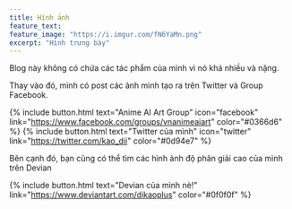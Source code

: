 ```yaml
---
title: Hình ảnh
feature_text:
feature_image: "https://i.imgur.com/fN6YaMn.png"
excerpt: "Hình trưng bày"
---
```


Blog này không có chứa các tác phẩm của mình vì nó khá nhiều và nặng.

Thay vào đó, mình có post các ảnh mình tạo ra trên Twitter và Group Facebook.

{% include button.html text="Anime AI Art Group" icon="facebook" link="https://www.facebook.com/groups/vnanimeaiart" color="#0366d6" %} {% include button.html text="Twitter của mình" icon="twitter" link="https://twitter.com/kao_dii" color="#0d94e7" %}

Bên cạnh đó, bạn cũng có thể tìm các hình ảnh độ phân giải cao của mình trên Devian

{% include button.html text="Devian của mình nè!" link="https://www.deviantart.com/dikaoplus" color="#0f0f0f" %}